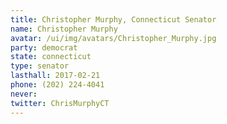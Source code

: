 ```yaml
---
title: Christopher Murphy, Connecticut Senator
name: Christopher Murphy
avatar: /ui/img/avatars/Christopher_Murphy.jpg
party: democrat
state: connecticut
type: senator
lasthall: 2017-02-21
phone: (202) 224-4041
never: 
twitter: ChrisMurphyCT
---
```

